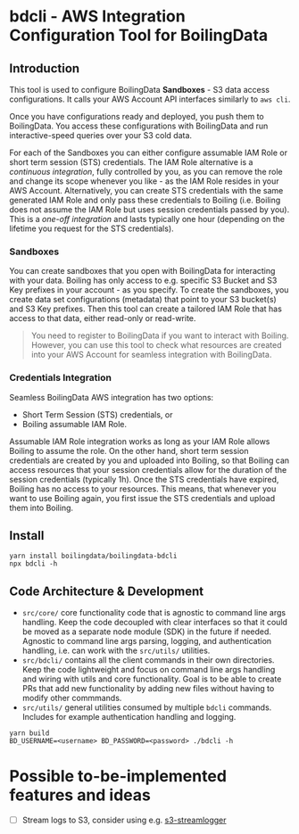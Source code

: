 # bdcli - AWS Integration Configuration Tool for BoilingData

## Introduction

This tool is used to configure BoilingData **Sandboxes** - S3 data access configurations. It calls your AWS Account API interfaces similarly to `aws cli`.

Once you have configurations ready and deployed, you push them to BoilingData. You access these configurations with BoilingData and run interactive-speed queries over your S3 cold data.

For each of the Sandboxes you can either configure assumable IAM Role or short term session (STS) credentials. The IAM Role alternative is a _continuous integration_, fully controlled by you, as you can remove the role and change its scope whenever you like - as the IAM Role resides in your AWS Account. Alternatively, you can create STS credentials with the same generated IAM Role and only pass these credentials to Boiling (i.e. Boiling does not assume the IAM Role but uses session credentials passed by you). This is a _one-off integration_ and lasts typically one hour (depending on the lifetime you request for the STS credentials).

### Sandboxes

You can create sandboxes that you open with BoilingData for interacting with your data. Boiling has only access to e.g. specific S3 Bucket and S3 Key prefixes in your account - as you specify. To create the sandboxes, you create data set configurations (metadata) that point to your S3 bucket(s) and S3 Key prefixes. Then this tool can create a tailored IAM Role that has access to that data, either read-only or read-write.

> You need to register to BoilingData if you want to interact with Boiling. However, you can use this tool to check what resources are created into your AWS Account for seamless integration with BoilingData.

### Credentials Integration

Seamless BoilingData AWS integration has two options:

- Short Term Session (STS) credentials, or
- Boiling assumable IAM Role.

Assumable IAM Role integration works as long as your IAM Role allows Boiling to assume the role. On the other hand, short term session credentials are created by you and uploaded into Boiling, so that Boiling can access resources that your session credentials allow for the duration of the session credentials (typically 1h). Once the STS credentials have expired, Boiling has no access to your resources. This means, that whenever you want to use Boiling again, you first issue the STS credentials and upload them into Boiling.

## Install

```shell
yarn install boilingdata/boilingdata-bdcli
npx bdcli -h
```

## Code Architecture & Development

- `src/core/` core functionality code that is agnostic to command line args handling. Keep the code decoupled with clear interfaces so that it could be moved as a separate node module (SDK) in the future if needed. Agnostic to command line args parsing, logging, and authentication handling, i.e. can work with the `src/utils/` utilities.
- `src/bdcli/` contains all the client commands in their own directories. Keep the code lightweight and focus on command line args handling and wiring with utils and core functionality. Goal is to be able to create PRs that add new functionality by adding new files without having to modify other commmands.
- `src/utils/` general utilities consumed by multiple `bdcli` commands. Includes for example authentication handling and logging.

```shell
yarn build
BD_USERNAME=<username> BD_PASSWORD=<password> ./bdcli -h
```

# Possible to-be-implemented features and ideas

- [ ] Stream logs to S3, consider using e.g. [s3-streamlogger](https://github.com/Coggle/s3-streamlogger)

